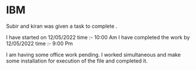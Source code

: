 # IBM
Subir and kiran was given a task to complete .

I have started on 12/05/2022  time :- 10:00 Am 
I have completed the work by 12/05/2022 time :- 9:00 Pm

I am having some office work pending. I worked simultaneous and make some installation for execution of the file and completed it.
